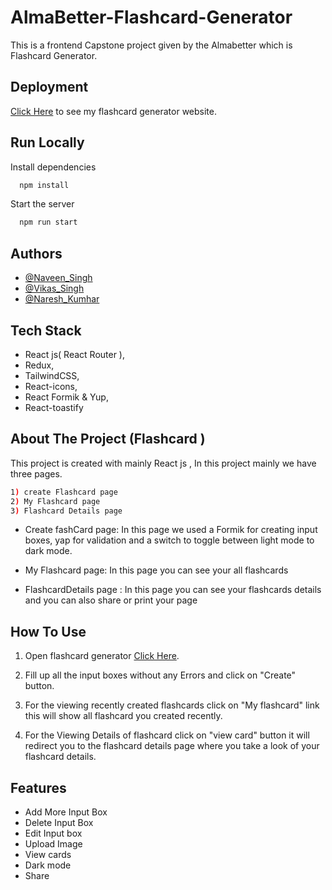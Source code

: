 # AlmaBetter-Flashcard-Generator

This is a frontend Capstone project given by the Almabetter which is Flashcard Generator.

## Deployment

[Click Here](https://flashcard-generator-almabetter.netlify.app/) to see my flashcard generator website.

## Run Locally

Install dependencies

```bash
  npm install
```

Start the server

```bash
  npm run start
```

## Authors

- [@Naveen_Singh](https://github.com/iamnaveensingh)
- [@Vikas_Singh](https://github.com/vikassingh8)
- [@Naresh_Kumhar](https://github.com/nareshkumhar619)


## Tech Stack
- React js( React Router ),
- Redux,
- TailwindCSS,
- React-icons,
- React Formik & Yup,
- React-toastify


## About The Project (Flashcard )
This project is created with mainly React js , In this project mainly we have three pages.
```bash
1) create Flashcard page 
2) My Flashcard page 
3) Flashcard Details page
```
- Create fashCard page: In this page we used a Formik for creating input boxes, yap for validation and a switch to toggle between light mode to dark mode.

- My Flashcard page: In this page you can see your all flashcards 

- FlashcardDetails page : In this page you can see your flashcards details and you can also share or print your page 

## How To Use

1) Open flashcard generator [Click Here](https://flashcard-generator-almabetter.netlify.app/).

2) Fill up all the input boxes without any Errors and click on "Create" button.

3) For the viewing recently created flashcards click on "My flashcard" link this will show all flashcard you created recently.

4) For the Viewing Details of flashcard click on "view card" button it will redirect you to the flashcard details page where you take a look of your flashcard details.

## Features

- Add More Input Box
- Delete Input Box
- Edit Input box
- Upload Image
- View cards
- Dark mode
- Share


